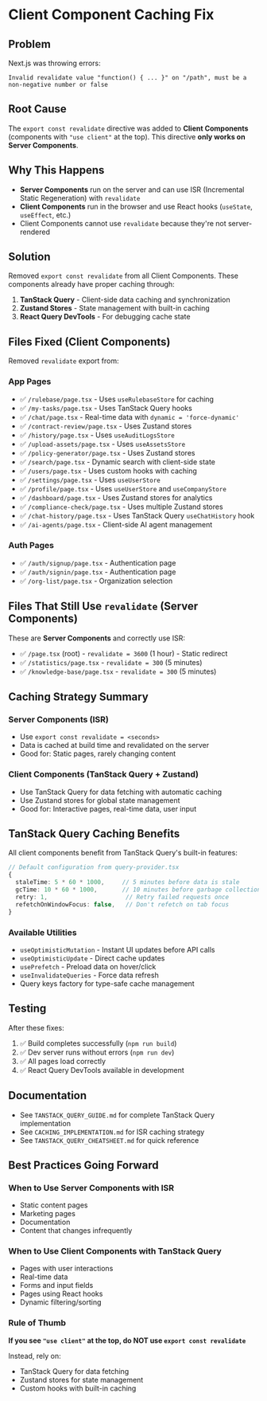 # Client Component Caching Fix

## Problem
Next.js was throwing errors:
```
Invalid revalidate value "function() { ... }" on "/path", must be a non-negative number or false
```

## Root Cause
The `export const revalidate` directive was added to **Client Components** (components with `"use client"` at the top). This directive **only works on Server Components**.

## Why This Happens
- **Server Components** run on the server and can use ISR (Incremental Static Regeneration) with `revalidate`
- **Client Components** run in the browser and use React hooks (`useState`, `useEffect`, etc.)
- Client Components cannot use `revalidate` because they're not server-rendered

## Solution
Removed `export const revalidate` from all Client Components. These components already have proper caching through:

1. **TanStack Query** - Client-side data caching and synchronization
2. **Zustand Stores** - State management with built-in caching
3. **React Query DevTools** - For debugging cache state

## Files Fixed (Client Components)
Removed `revalidate` export from:

### App Pages
- ✅ `/rulebase/page.tsx` - Uses `useRulebaseStore` for caching
- ✅ `/my-tasks/page.tsx` - Uses TanStack Query hooks
- ✅ `/chat/page.tsx` - Real-time data with `dynamic = 'force-dynamic'`
- ✅ `/contract-review/page.tsx` - Uses Zustand stores
- ✅ `/history/page.tsx` - Uses `useAuditLogsStore`
- ✅ `/upload-assets/page.tsx` - Uses `useAssetsStore`
- ✅ `/policy-generator/page.tsx` - Uses Zustand stores
- ✅ `/search/page.tsx` - Dynamic search with client-side state
- ✅ `/users/page.tsx` - Uses custom hooks with caching
- ✅ `/settings/page.tsx` - Uses `useUserStore`
- ✅ `/profile/page.tsx` - Uses `useUserStore` and `useCompanyStore`
- ✅ `/dashboard/page.tsx` - Uses Zustand stores for analytics
- ✅ `/compliance-check/page.tsx` - Uses multiple Zustand stores
- ✅ `/chat-history/page.tsx` - Uses TanStack Query `useChatHistory` hook
- ✅ `/ai-agents/page.tsx` - Client-side AI agent management

### Auth Pages
- ✅ `/auth/signup/page.tsx` - Authentication page
- ✅ `/auth/signin/page.tsx` - Authentication page
- ✅ `/org-list/page.tsx` - Organization selection

## Files That Still Use `revalidate` (Server Components)
These are **Server Components** and correctly use ISR:

- ✅ `/page.tsx` (root) - `revalidate = 3600` (1 hour) - Static redirect
- ✅ `/statistics/page.tsx` - `revalidate = 300` (5 minutes)
- ✅ `/knowledge-base/page.tsx` - `revalidate = 300` (5 minutes)

## Caching Strategy Summary

### Server Components (ISR)
- Use `export const revalidate = <seconds>`
- Data is cached at build time and revalidated on the server
- Good for: Static pages, rarely changing content

### Client Components (TanStack Query + Zustand)
- Use TanStack Query for data fetching with automatic caching
- Use Zustand stores for global state management
- Good for: Interactive pages, real-time data, user input

## TanStack Query Caching Benefits
All client components benefit from TanStack Query's built-in features:

```typescript
// Default configuration from query-provider.tsx
{
  staleTime: 5 * 60 * 1000,     // 5 minutes before data is stale
  gcTime: 10 * 60 * 1000,       // 10 minutes before garbage collection
  retry: 1,                      // Retry failed requests once
  refetchOnWindowFocus: false,   // Don't refetch on tab focus
}
```

### Available Utilities
- `useOptimisticMutation` - Instant UI updates before API calls
- `useOptimisticUpdate` - Direct cache updates
- `usePrefetch` - Preload data on hover/click
- `useInvalidateQueries` - Force data refresh
- Query keys factory for type-safe cache management

## Testing
After these fixes:
1. ✅ Build completes successfully (`npm run build`)
2. ✅ Dev server runs without errors (`npm run dev`)
3. ✅ All pages load correctly
4. ✅ React Query DevTools available in development

## Documentation
- See `TANSTACK_QUERY_GUIDE.md` for complete TanStack Query implementation
- See `CACHING_IMPLEMENTATION.md` for ISR caching strategy
- See `TANSTACK_QUERY_CHEATSHEET.md` for quick reference

## Best Practices Going Forward

### When to Use Server Components with ISR
- Static content pages
- Marketing pages
- Documentation
- Content that changes infrequently

### When to Use Client Components with TanStack Query
- Pages with user interactions
- Real-time data
- Forms and input fields
- Pages using React hooks
- Dynamic filtering/sorting

### Rule of Thumb
**If you see `"use client"` at the top, do NOT use `export const revalidate`**

Instead, rely on:
- TanStack Query for data fetching
- Zustand stores for state management
- Custom hooks with built-in caching
